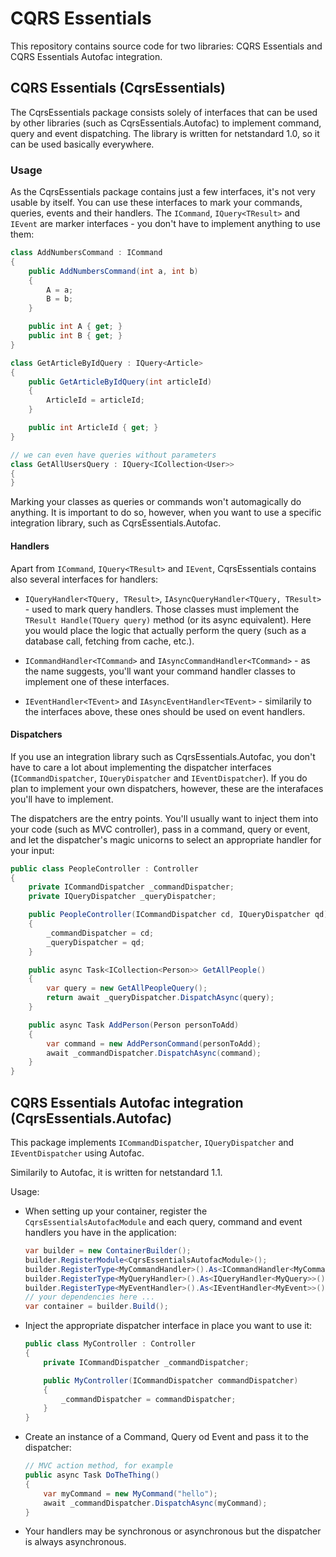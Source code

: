 # CQRS Essentials

This repository contains source code for two libraries: CQRS Essentials and CQRS Essentials Autofac integration.

## CQRS Essentials (CqrsEssentials)
The CqrsEssentials package consists solely of interfaces that can be used by other libraries (such as CqrsEssentials.Autofac) to implement command, query and event dispatching. The library is written for netstandard 1.0, so it can be used basically everywhere.

### Usage
As the CqrsEssentials package contains just a few interfaces, it's not very usable by itself. You can use these interfaces to mark your commands, queries, events and their handlers. The `ICommand`, `IQuery<TResult>` and `IEvent` are marker interfaces - you don't have to implement anything to use them:

```C#
class AddNumbersCommand : ICommand
{
    public AddNumbersCommand(int a, int b)
    {
        A = a;
        B = b;
    }

    public int A { get; }
    public int B { get; }
}

class GetArticleByIdQuery : IQuery<Article>
{
    public GetArticleByIdQuery(int articleId)
    {
        ArticleId = articleId;
    }

    public int ArticleId { get; }
}

// we can even have queries without parameters
class GetAllUsersQuery : IQuery<ICollection<User>>
{
}
```

Marking your classes as queries or commands won't automagically do anything. It is important to do so, however, when you want to use a specific integration library, such as CqrsEssentials.Autofac.

#### Handlers

Apart from `ICommand`, `IQuery<TResult>` and `IEvent`, CqrsEssentials contains also several interfaces for handlers:

* `IQueryHandler<TQuery, TResult>`, `IAsyncQueryHandler<TQuery, TResult>` - used to mark query handlers. Those classes must implement the `TResult Handle(TQuery query)` method (or its async equivalent). Here you would place the logic that actually perform the query (such as a database call, fetching from cache, etc.).

* `ICommandHandler<TCommand>` and `IAsyncCommandHandler<TCommand>` - as the name suggests, you'll want your command handler classes to implement one of these interfaces.

* `IEventHandler<TEvent>` and `IAsyncEventHandler<TEvent>` - similarily to the interfaces above, these ones should be used on event handlers.

#### Dispatchers

If you use an integration library such as CqrsEssentials.Autofac, you don't have to care a lot about implementing the dispatcher interfaces (`ICommandDispatcher`, `IQueryDispatcher` and `IEventDispatcher`). If you do plan to implement your own dispatchers, however, these are the interafaces you'll have to implement.

The dispatchers are the entry points. You'll usually want to inject them into your code (such as MVC controller), pass in a command, query or event, and let the dispatcher's magic unicorns to select an appropriate handler for your input:

```C#
public class PeopleController : Controller
{
    private ICommandDispatcher _commandDispatcher;
    private IQueryDispatcher _queryDispatcher;

    public PeopleController(ICommandDispatcher cd, IQueryDispatcher qd)
    {
        _commandDispatcher = cd;
        _queryDispatcher = qd;
    }

    public async Task<ICollection<Person>> GetAllPeople()
    {
        var query = new GetAllPeopleQuery();
        return await _queryDispatcher.DispatchAsync(query);
    }

    public async Task AddPerson(Person personToAdd)
    {
        var command = new AddPersonCommand(personToAdd);
        await _commandDispatcher.DispatchAsync(command);
    }
}
```

## CQRS Essentials Autofac integration (CqrsEssentials.Autofac)
This package implements `ICommandDispatcher`, `IQueryDispatcher` and `IEventDispatcher` using Autofac.

Similarily to Autofac, it is written for netstandard 1.1.

Usage:

* When setting up your container, register the `CqrsEssentialsAutofacModule` and each query, command and event handlers you have in the application:

  ```C#
  var builder = new ContainerBuilder();
  builder.RegisterModule<CqrsEssentialsAutofacModule>();
  builder.RegisterType<MyCommandHandler>().As<ICommandHandler<MyCommand>>();
  builder.RegisterType<MyQueryHandler>().As<IQueryHandler<MyQuery>>();
  builder.RegisterType<MyEventHandler>().As<IEventHandler<MyEvent>>();
  // your dependencies here ...
  var container = builder.Build();
  ```

* Inject the appropriate dispatcher interface in place you want to use it:

  ```C#
  public class MyController : Controller
  {
      private ICommandDispatcher _commandDispatcher;

      public MyController(ICommandDispatcher commandDispatcher)
      {
          _commandDispatcher = commandDispatcher;
      }
  }
  ```

* Create an instance of a Command, Query od Event and pass it to the dispatcher:

  ```C#
  // MVC action method, for example
  public async Task DoTheThing()
  {
      var myCommand = new MyCommand("hello");
      await _commandDispatcher.DispatchAsync(myCommand);
  }
  ```

* Your handlers may be synchronous or asynchronous but the dispatcher is always asynchronous.